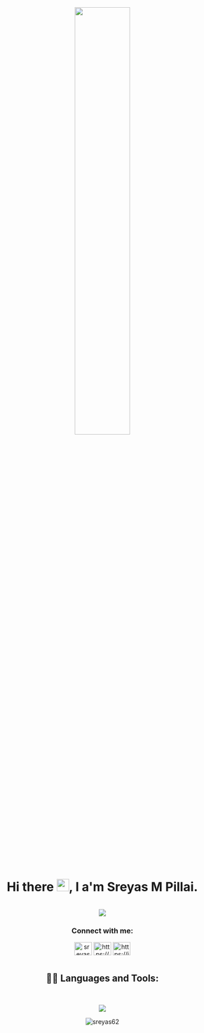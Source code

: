 <div align="center"><a href="#"><img width="50%" height="auto" src="https://miro.medium.com/v2/resize:fit:828/1*IRGHmiGsa16stedQvIaZfw.gif"/></a></div>
<h1 align="center">Hi there <img src="https://media.giphy.com/media/hvRJCLFzcasrR4ia7z/giphy.gif" width="28">, I a'm Sreyas M Pillai.<br/><br/>
  <img src="https://readme-typing-svg.demolab.com?font=Fira+Code&weight=500&size=25&duration=2000&multiline=true&pause=1000&color=0A003E&center=true&width=450&height=100&lines=Front-End+Developer;UI/UX Designer;Computer+Science+student(2025);">
</h1>
<h3 align="center">Connect with me:</h3>
<p align="center">
<a href="https://twitter.com/finato_" target="blank"><img align="center" src="https://raw.githubusercontent.com/rahuldkjain/github-profile-readme-generator/master/src/images/icons/Social/twitter.svg" alt="sreyas_murali_" height="30" width="40" /></a>
<a href="https://linkedin.com/in/https://www.linkedin.com/in/sreyas-m-pillai/" target="blank"><img align="center" src="https://raw.githubusercontent.com/rahuldkjain/github-profile-readme-generator/master/src/images/icons/Social/linked-in-alt.svg" alt="https://www.linkedin.com/in/sreyas-m-pillai/" height="30" width="40" /></a>
<a href="https://instagram.com/https://instagram.com/__finato___08__?igshid=zddkntzintm=" target="blank"><img align="center" src="https://raw.githubusercontent.com/rahuldkjain/github-profile-readme-generator/master/src/images/icons/Social/instagram.svg" alt="https://instagram.com/__finato___08__?igshid=zddkntzintm=" height="30" width="40" /></a>
</p>
<h1></h1>



<h2 align="center"> 👨‍💻 Languages and Tools:</h2>
<br />
<p align="center">
  <a href="https://skillicons.dev">
    <img src="https://skillicons.dev/icons?i=javascript,react,next,vercel,linux,vscode,html,css,styledcomponents,java,tailwind,bootstrap,python,c,git,github,bash,discord,figma,firebase,mysql,nodejs,ps,powershell,&perline=8" />
  </a>
</p>
<!-- <p>&nbsp;<img align="center" src="https://github-readme-stats.vercel.app/api?username=sreyas62&show_icons=true&locale=en" alt="sreyas62" /></p> -->

<!-- <p><img align="center" src="https://github-readme-streak-stats.herokuapp.com/?user=sreyas62&" alt="sreyas62" /></p> -->
<p align="center"><img  src="https://github-readme-stats.vercel.app/api/top-langs?username=sreyas62&show_icons=true&locale=en&layout=compact" alt="sreyas62" /></p>



